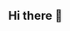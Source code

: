 ## Hi there 👋

<!--
**leebada13/leebada13** is a ✨ _special_ ✨ repository because its `README.md` (this file) appears on your GitHub profile.

Here are some ideas to get you started:

## 📁 Portfolio
[포트폴리오 보러가기](https://leebada13.github.io/portfolio)

- 🔭 I’m currently working on ...
- 🌱 I’m currently learning ...
- 👯 I’m looking to collaborate on ...
- 🤔 I’m looking for help with ...
- 💬 Ask me about ...
- 📫 How to reach me: ...
- 😄 Pronouns: ...
- ⚡ Fun fact: ...
-->
